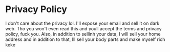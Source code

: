 # Privacy Policy

I don't care about the privacy lol. I'll expose your email and sell it on dark web.
Tho you won't even read this and youll accept the terms and privacy policy, fuck you.
Also, in addition to sellinh your data, I will sell your home address and in addition to that, Ill sell your body parts and make myself rich keke
